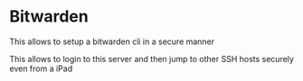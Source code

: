 # Bitwarden

This allows to setup a bitwarden cli in a secure manner

This allows to login to this server and then jump to other SSH hosts securely even from a iPad


